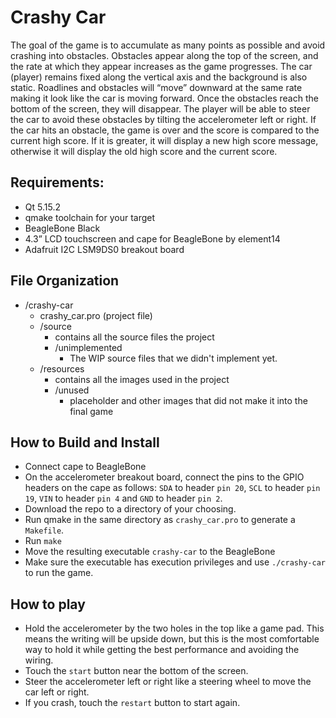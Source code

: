 # Crashy Car
The goal of the game is to accumulate as many points as possible and avoid crashing into obstacles. Obstacles appear along the top of the screen, and the rate at which they appear increases as the game progresses. The car (player) remains fixed along the vertical axis and the background is also static. Roadlines and obstacles will “move” downward at the same rate making it look like the car is moving forward. Once the obstacles reach the bottom of the screen, they will disappear. The player will be able to steer the car to avoid these obstacles by tilting the accelerometer left or right. If the car hits an obstacle, the game is over and the score is compared to the current high score. If it is greater, it will display a new high score message, otherwise it will display the old high score and the current score.

## Requirements:
- Qt 5.15.2
- qmake toolchain for your target
- BeagleBone Black
- 4.3” LCD touchscreen and cape for BeagleBone by element14
- Adafruit I2C LSM9DS0 breakout board

## File Organization
- /crashy-car
  - crashy_car.pro (project file)
  - /source
    - contains all the source files the project
    - /unimplemented
      - The WIP source files that we didn't implement yet.
  - /resources
    - contains all the images used in the project
    - /unused
      - placeholder and other images that did not make it into the final game
  

## How to Build and Install
- Connect cape to BeagleBone
- On the accelerometer breakout board, connect the pins to the GPIO headers on the cape as follows: `SDA` to header `pin 20`, `SCL` to header `pin 19`, `VIN` to header `pin 4` and `GND` to header `pin 2`.
- Download the repo to a directory of your choosing. 
- Run qmake in the same directory as `crashy_car.pro` to generate a `Makefile`.
- Run `make`
- Move the resulting executable `crashy-car` to the BeagleBone
- Make sure the executable has execution privileges and use `./crashy-car` to run the game.

## How to play
- Hold the accelerometer by the two holes in the top like a game pad. This means the writing will be upside down, but this is the most comfortable way to hold it while getting the best performance and avoiding the wiring.
- Touch the `start` button near the bottom of the screen.
- Steer the accelerometer left or right like a steering wheel to move the car left or right.
- If you crash, touch the `restart` button to start again.
